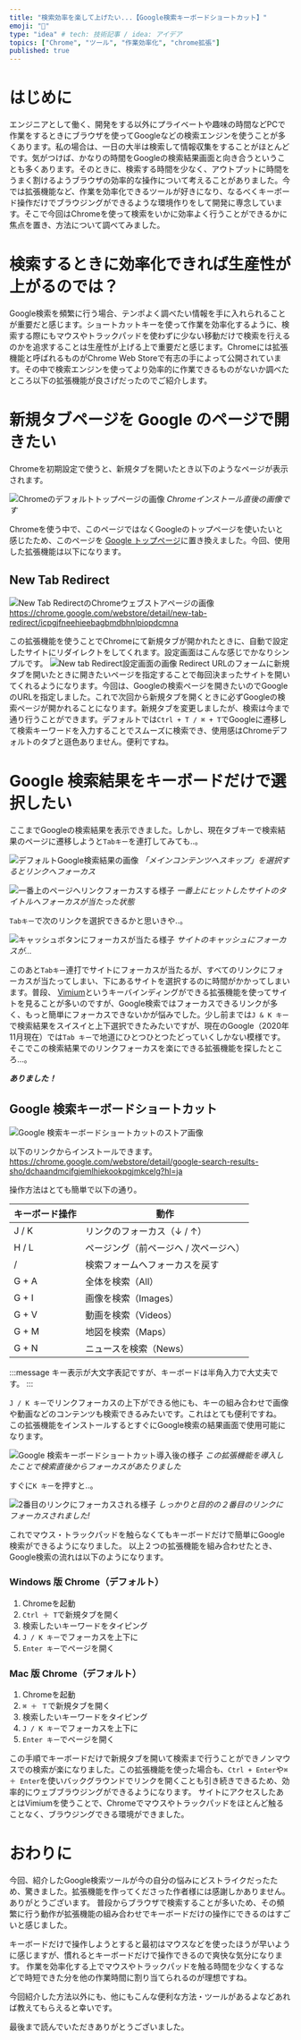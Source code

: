 ```yaml
---
title: "検索効率を楽して上げたい...【Google検索キーボードショートカット】"
emoji: "🌟"
type: "idea" # tech: 技術記事 / idea: アイデア
topics: ["Chrome", "ツール", "作業効率化", "chrome拡張"]
published: true
---
```


# はじめに

エンジニアとして働く、開発をする以外にプライベートや趣味の時間などPCで作業をするときにブラウザを使ってGoogleなどの検索エンジンを使うことが多くあります。私の場合は、一日の大半は検索して情報収集をすることがほとんどです。気がつけば、かなりの時間をGoogleの検索結果画面と向き合うということも多くあります。そのときに、検索する時間を少なく、アウトプットに時間をうまく割けるようブラウザの効率的な操作について考えることがありました。今では拡張機能など、作業を効率化できるツールが好きになり、なるべくキーボード操作だけでブラウジングができるような環境作りをして開発に専念しています。そこで今回はChromeを使って検索をいかに効率よく行うことができるかに焦点を置き、方法について調べてみました。

# 検索するときに効率化できれば生産性が上がるのでは？

Google検索を頻繁に行う場合、テンポよく調べたい情報を手に入れられることが重要だと感じます。ショートカットキーを使って作業を効率化するように、検索する際にもマウスやトラックパッドを使わずに少ない移動だけで検索を行えるのかを追求することは生産性が上げる上で重要だと感じます。Chromeには拡張機能と呼ばれるものがChrome Web Storeで有志の手によって公開されています。その中で検索エンジンを使ってより効率的に作業できるものがないか調べたところ以下の拡張機能が良さげだったのでご紹介します。

# 新規タブページを Google のページで開きたい

Chromeを初期設定で使うと、新規タブを開いたとき以下のようなページが表示されます。

![Chromeのデフォルトトップページの画像](https://storage.googleapis.com/zenn-user-upload/ptn4qslk7wkqftou7d1zeb6kzk8m)
*Chromeインストール直後の画像です*

Chromeを使う中で、このページではなくGoogleのトップページを使いたいと感じたため、このページを [Google トップページ](https://www.google.com/)に置き換えました。今回、使用した拡張機能は以下になります。

## New Tab Redirect

![New Tab RedirectのChromeウェブストアページの画像](https://storage.googleapis.com/zenn-user-upload/dak1mxxzx9msyq9stkyep0855z0m)
https://chrome.google.com/webstore/detail/new-tab-redirect/icpgjfneehieebagbmdbhnlpiopdcmna

この拡張機能を使うことでChromeにて新規タブが開かれたときに、自動で設定したサイトにリダイレクトをしてくれます。設定画面はこんな感じでかなりシンプルです。
![New tab Redirect設定画面の画像](https://storage.googleapis.com/zenn-user-upload/dia7r0wv65qh6pm8vfm90jex3e49)
Redirect URLのフォームに新規タブを開いたときに開きたいページを指定することで毎回決まったサイトを開いてくれるようになります。今回は、Googleの検索ページを開きたいのでGoogleのURLを指定しました。これで次回から新規タブを開くときに必ずGoogleの検索ページが開かれることになります。新規タブを変更しましたが、検索は今まで通り行うことができます。デフォルトでは`Ctrl + T / ⌘ + T`でGoogleに遷移して検索キーワードを入力することでスムーズに検索でき、使用感はChromeデフォルトのタブと遜色ありません。便利ですね。

# Google 検索結果をキーボードだけで選択したい

ここまでGoogleの検索結果を表示できました。しかし、現在タブキーで検索結果のページに遷移しようと`Tabキー`を連打してみても..。

![デフォルトGoogle検索結果の画像](https://storage.googleapis.com/zenn-user-upload/1q36voia8dvpg1oc6wtmoke2vvmz)
*「メインコンテンツへスキップ」を選択するとリンクへフォーカス*

![一番上のページへリンクフォーカスする様子](https://storage.googleapis.com/zenn-user-upload/tcwnb5td4zgu1pya18m094bl1t74)
*一番上にヒットしたサイトのタイトルへフォーカスが当たった状態*

`Tabキー`で次のリンクを選択できるかと思いきや..。

![キャッシュボタンにフォーカスが当たる様子](https://storage.googleapis.com/zenn-user-upload/8zwlmt376q6h69t26l423maygkaf)
*サイトのキャッシュにフォーカスが...*

このあと`Tabキー`連打でサイトにフォーカスが当たるが、すべてのリンクにフォーカスが当たってしまい、下にあるサイトを選択するのに時間がかかってしまいます。普段、 [Vimium](https://chrome.google.com/webstore/detail/vimium/dbepggeogbaibhgnhhndojpepiihcmeb?hl=ja)というキーバインディングができる拡張機能を使ってサイトを見ることが多いのですが、Google検索ではフォーカスできるリンクが多く、もっと簡単にフォーカスできないかが悩みでした。少し前までは`J & K キー`で検索結果をスイスイと上下選択できたみたいですが、現在のGoogle（2020年11月現在）では`Tab キー`で地道にひとつひとつたどっていくしかない模様です。そこでこの検索結果でのリンクフォーカスを楽にできる拡張機能を探したところ...。

***ありました！***

## Google 検索キーボードショートカット

![Google 検索キーボードショートカットのストア画像](https://storage.googleapis.com/zenn-user-upload/oqbqv0vnc4zxolwle1ztpo1ndr2k)

以下のリンクからインストールできます。
https://chrome.google.com/webstore/detail/google-search-results-sho/dchaandmcifgjemlhiekookpgjmkcelg?hl=ja

操作方法はとても簡単で以下の通り。

| キーボード操作 | 動作                                |
| -------------- | ----------------------------------- |
| J / K          | リンクのフォーカス（↓ / ↑）          |
| H / L          | ページング（前ページへ / 次ページへ） |
| /              | 検索フォームへフォーカスを戻す      |
| G + A          | 全体を検索（All）                     |
| G + I          | 画像を検索（Images）                  |
| G + V          | 動画を検索（Videos）                  |
| G + M          | 地図を検索（Maps）                    |
| G + N          | ニュースを検索（News）                |

:::message
キー表示が大文字表記ですが、キーボードは半角入力で大丈夫です。
:::

`J / K キー`でリンクフォーカスの上下ができる他にも、キーの組み合わせで画像や動画などのコンテンツも検索できるみたいです。これはとても便利ですね。
この拡張機能をインストールするとすぐにGoogle検索の結果画面で使用可能になります。

![Google 検索キーボードショートカット導入後の様子](https://storage.googleapis.com/zenn-user-upload/8n0st6ntg37x61ecsijh9mappkh7)
*この拡張機能を導入したことで検索直後からフォーカスがあたりました*

すぐに`K キー`を押すと..。

![2番目のリンクにフォーカスされる様子](https://storage.googleapis.com/zenn-user-upload/4jxh731n4i3w7o3tl6i5nkk77ii5)
*しっかりと目的の２番目のリンクにフォーカスされました!*

これでマウス・トラックパッドを触らなくてもキーボードだけで簡単にGoogle検索ができるようになりました。
以上２つの拡張機能を組み合わせたとき、Google検索の流れは以下のようになります。

### Windows 版 Chrome（デフォルト）

1. Chromeを起動
2. `Ctrl ＋ T`で新規タブを開く
3. 検索したいキーワードをタイピング
4. `J / K キー`でフォーカスを上下に
5. `Enter キー`でページを開く

### Mac 版 Chrome（デフォルト）

1. Chromeを起動
2. `⌘ ＋ Ｔ`で新規タブを開く
3. 検索したいキーワードをタイピング
4. `J / K キー`でフォーカスを上下に
5. `Enter キー`でページを開く

この手順でキーボードだけで新規タブを開いて検索まで行うことができノンマウスでの検索が楽になりました。この拡張機能を使った場合も、`Ctrl + Enter`や`⌘ ＋ Enter`を使いバックグラウンドでリンクを開くことも引き続きできるため、効率的にウェブブラウジングができるようになります。
サイトにアクセスしたあとはVimiumを使うことで、Chromeでマウスやトラックパッドをほとんど触ることなく、ブラウジングできる環境ができました。

# おわりに

今回、紹介したGoogle検索ツールが今の自分の悩みにどストライクだったため、驚きました。拡張機能を作ってくださった作者様には感謝しかありません。ありがとうございます。 普段からブラウザで検索することが多いため、その頻繁に行う動作が拡張機能の組み合わせでキーボードだけの操作にできるのはすごいと感じました。

キーボードだけで操作しようとすると最初はマウスなどを使ったほうが早いように感じますが、慣れるとキーボードだけで操作できるので爽快な気分になります。 作業を効率化する上でマウスやトラックパッドを触る時間を少なくするなどで時短できた分を他の作業時間に割り当てられるのが理想ですね。

今回紹介した方法以外にも、他にもこんな便利な方法・ツールがあるよなどあれば教えてもらえると幸いです。

最後まで読んでいただきありがとうございました。